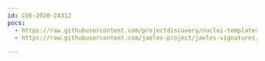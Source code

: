 ```yaml
---
id: CVE-2020-24312
pocs:
  - https://raw.githubusercontent.com/projectdiscovery/nuclei-templates/master/cves/2020/CVE-2020-24312.yaml
  - https://raw.githubusercontent.com/jaeles-project/jaeles-signatures/master/cves/wordpress-backup-leak-cve-2020-24312.yaml

---
```

